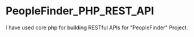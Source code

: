 # PeopleFinder_PHP_REST_API
I have used core php for building RESTful APIs for "PeopleFinder" Project.

